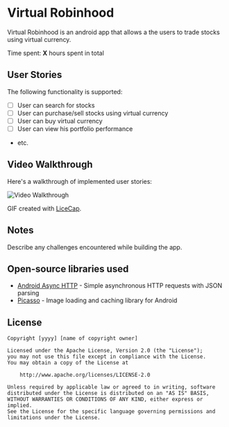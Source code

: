 # Virtual Robinhood

Virtual Robinhood is an android app that allows a the users to trade stocks using virtual currency.

Time spent: **X** hours spent in total

## User Stories

The following functionality is supported:

* [ ] User can search for stocks
* [ ] User can purchase/sell stocks using virtual currency
* [ ] User can buy virtual currency
* [ ] User can view his portfolio performance
* etc.



## Video Walkthrough

Here's a walkthrough of implemented user stories:

<img src='https://i.imgur.com/43yBKP4.gif' title='Video Walkthrough' width='' alt='Video Walkthrough' />

GIF created with [LiceCap](http://www.cockos.com/licecap/).

## Notes

Describe any challenges encountered while building the app.

## Open-source libraries used

- [Android Async HTTP](https://github.com/loopj/android-async-http) - Simple asynchronous HTTP requests with JSON parsing
- [Picasso](http://square.github.io/picasso/) - Image loading and caching library for Android

## License

    Copyright [yyyy] [name of copyright owner]

    Licensed under the Apache License, Version 2.0 (the "License");
    you may not use this file except in compliance with the License.
    You may obtain a copy of the License at

        http://www.apache.org/licenses/LICENSE-2.0

    Unless required by applicable law or agreed to in writing, software
    distributed under the License is distributed on an "AS IS" BASIS,
    WITHOUT WARRANTIES OR CONDITIONS OF ANY KIND, either express or implied.
    See the License for the specific language governing permissions and
    limitations under the License.
